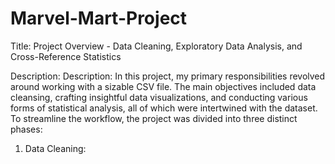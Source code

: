 # Marvel-Mart-Project
Title: Project Overview - Data Cleaning, Exploratory Data Analysis, and Cross-Reference Statistics

Description: Description: In this project, my primary responsibilities revolved around working with a sizable CSV file. The main objectives included data cleansing, crafting insightful data visualizations, and conducting various forms of statistical analysis, all of which were intertwined with the dataset. To streamline the workflow, the project was divided into three distinct phases:

1. Data Cleaning:

